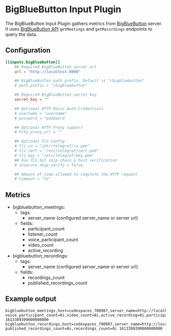 # BigBlueButton Input Plugin

The BigBlueButton Input Plugin gathers metrics from [BigBlueButton](https://bigbluebutton.org/) server. It uses [BigBlueButton API](https://docs.bigbluebutton.org/dev/api.html) `getMeetings` and `getRecordings` endpoints to query the data.

## Configuration

```toml
[[inputs.bigbluebutton]]
	## Required BigBlueButton server url
	url = "http://localhost:8090"

	## BigBlueButton path prefix. Default is "/bigbluebutton"
	# path_prefix = "/bigbluebutton"

	## Required BigBlueButton secret key
	secret_key = ""

	## Optional HTTP Basic Auth Credentials
	# username = "username"
	# password = "pa$$word

	## Optional HTTP Proxy support
	# http_proxy_url = ""

	## Optional TLS Config
	# tls_ca = "/etc/telegraf/ca.pem"
	# tls_cert = "/etc/telegraf/cert.pem"
	# tls_key = "/etc/telegraf/key.pem"
	## Use TLS but skip chain & host verification
	# insecure_skip_verify = false

	## Amount of time allowed to complete the HTTP request
	# timeout = "5s"
```

## Metrics

- bigbluebutton_meetings:
  - tags:
    - server_name (configured server_name or server url)
  - fields:
    - participant_count
    - listener_count
    - voice_participant_count
    - video_count
    - active_recording
- bigbluebutton_recordings:
  - tags:
    - server_name (configured server_name or server url)
  - fields:
    - recordings_count
    - published_recordings_count

## Example output
``` 
bigbluebutton_meetings,host=codespaces_700987,server_name=http://localhost:8090 voice_participant_count=0i,video_count=0i,active_recording=0i,participant_count=5i,listener_count=0i 1613389390000000000
bigbluebutton_recordings,host=codespaces_700987,server_name=http://localhost8090 published_recordings_count=0i,recordings_count=0i 1613389390000000000
```
